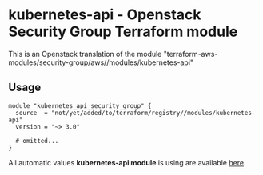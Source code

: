 # kubernetes-api - Openstack Security Group Terraform module

This is an Openstack translation of the module "terraform-aws-modules/security-group/aws//modules/kubernetes-api"

## Usage

```hcl
module "kubernetes_api_security_group" {
  source  = "not/yet/added/to/terraform/registry//modules/kubernetes-api"
  version = "~> 3.0"

  # omitted...
}
```

All automatic values **kubernetes-api module** is using are available [here](https://github.com/terraform-aws-modules/terraform-aws-security-group/blob/master/modules/kubernetes-api/auto_values.tf).

<!-- BEGINNING OF PRE-COMMIT-TERRAFORM DOCS HOOK -->
<!-- END OF PRE-COMMIT-TERRAFORM DOCS HOOK -->
